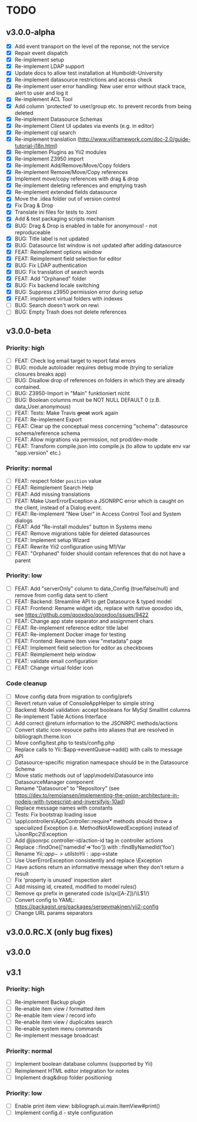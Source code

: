 # TODO

## v3.0.0-alpha
- [x] Add event transport on the level of the reponse, not the service
- [x] Repair event dispatch
- [x] Re-implement setup
- [x] Re-implement LDAP support
- [x] Update docs to allow test installation at Humboldt-University
- [x] Re-implement datasource restrictions and access check
- [x] Re-implement user error handling: New user error without stack trace, alert to user and log it
- [x] Re-implement ACL Tool
- [x] Add column 'protected' to user/group etc. to prevent records from being deleted
- [x] Re-implement Datasource Schemas
- [x] Re-implement Client UI updates via events (e.g. in editor)
- [x] Re-implement cql search
- [x] Re-implement translation (http://www.yiiframework.com/doc-2.0/guide-tutorial-i18n.html)
- [x] Re-implemen Plugins as Yii2 modules
- [x] Re-implement Z3950 import
- [x] Re-implement Add/Remove/Move/Copy folders
- [x] Re-implement Remove/Move/Copy references
- [x] Implement move/copy references with drag & drop
- [x] Re-implement deleting references and emptying trash
- [x] Re-implement extended fields datasource
- [x] Move the .idea folder out of version control
- [x] Fix Drag & Drop
- [x] Translate ini files for tests to .toml
- [x] Add & test packaging scripts mechanism
- [x] BUG: Drag & Drop is enabled in table for anonymous! - not reproduceable
- [x] BUG: Title label is not updated
- [x] BUG: Datasource list window is not updated after adding datasource
- [x] FEAT: Reimplement options window
- [x] FEAT: Reimplement field selection for editor
- [x] BUG: Fix LDAP authentication
- [x] BUG: Fix translation of search words 
- [x] FEAT: Add "Orphaned" folder
- [x] BUG: Fix backend locale switching
- [x] BUG: Suppress z3950 permission error during setup
- [x] FEAT: implement virtual folders with indexes 
- [ ] BUG: Search doesn't work on rewi
- [ ] BUG: Empty Trash does not delete references

## v3.0.0-beta 

### Priority: high
- [ ] FEAT: Check log email target to report fatal errors
- [ ] BUG: module autoloader requires debug mode (trying to serialize closures breaks app)
- [ ] BUG: Disallow drop of references on folders in which they are already contained. 
- [ ] BUG: Z3950-Import in "Main" funktioniert nicht
- [ ] BUG: Boolean columns must be NOT NULL DEFAULT 0 (z.B. data_User.anonymous)
- [ ] FEAT: Tests: Make Travis ~~great~~ work again
- [ ] FEAT: Re-implement Export
- [ ] FEAT: Clear up the conceptual mess concerning "schema": datasource schema/reference schema
- [ ] FEAT: Allow migrations via permission, not prod/dev-mode
- [ ] FEAT: Transform compile.json into compile.js (to allow to update env var "app.version" etc.)

### Priority: normal
- [ ] FEAT: respect folder `position` value
- [ ] FEAT: Reimplement Search Help
- [ ] FEAT: Add missing translations
- [ ] FEAT: Make UserErrorException a JSONRPC error which is caught on the client, instead of a Dialog event. 
- [ ] FEAT: Re-implement "New User" in Access Control Tool and System dialogs
- [ ] FEAT: Add "Re-install modules" button in Systems menu
- [ ] FEAT: Remove migrations table for deleted datasources
- [ ] FEAT: Implement setup Wizard
- [ ] FEAT: Rewrite Yii2 configuration using M1/Var
- [ ] FEAT: "Orphaned" folder should contain references that do not have a parent

### Priority: low
- [ ] FEAT: Add "serverOnly" column to data_Config (true/false/null) and remove from config data sent to client
- [ ] FEAT: Backend: Streamline API to get Datasource & typed model
- [ ] FEAT: Frontend: Rename widget ids, replace with native qooxdoo ids, see https://github.com/qooxdoo/qooxdoo/issues/9422
- [ ] FEAT: Change app state separator and assignment chars
- [ ] FEAT: Re-implement reference editor title label
- [ ] FEAT: Re-implement Docker image for testing
- [ ] FEAT: Frontend: Rename item view "metadata" page
- [ ] FEAT: Implement field selection for editor as checkboxes
- [ ] FEAT: Reimplememt help window
- [ ] FEAT: validate email configuration 
- [ ] FEAT: Change virtual folder icon

### Code cleanup
- [ ] Move config data from migration to config/prefs
- [ ] Revert return value of ConsoleAppHelper to simple string
- [ ] Backend: Model validation: accept booleans for MySql SmallInt columns
- [ ] Re-implement Table Actions Interface
- [ ] Add correct @return information to the JSONRPC methods/actions
- [ ] Convert static icon resouce paths into aliases that are resolved in bibliograph.theme.Icon
- [ ] Move config/test.php to tests/config.php 
- [ ] Replace calls to Yii::$app->eventQueue->add() with calls to message API
- [ ] Datasource-specific migration namespace should be in the Datasource Schema
- [ ] Move static methods out of \app\models\Datasource into DatasourceManager component
- [ ] Rename "Datasource" to "Repository" (see https://dev.to/remojansen/implementing-the-onion-architecture-in-nodejs-with-typescript-and-inversifyjs-10ad)
- [ ] Replace message names with constants
- [ ] Tests: Fix bootstrap loading issue
- [ ] \app\controllers\AppController::require* methods should throw a specialized Exception (i.e. MethodNotAllowedException) instead of \JsonRpc2\Exception
- [ ] Add @jsonrpc controller-id/action-id tag in controller actions
- [ ] Replace ::findOne(['namedid'=>'foo']) with ::findByNamedId('foo')
- [ ] Rename Yii::$app->utils to Yii::$app->state
- [ ] Use UserErrorException consistently and replace \Exception
- [ ] Have actions return an informative message when they don't return a result
- [ ] Fix 'property is unused' inspection alert
- [ ] Add missing id, created, modified to model rules()
- [ ] Remove qx prefix in generated code (s/qx([A-Z])/\L$1/)
- [ ] Convert config to YAML: https://packagist.org/packages/sergeymakinen/yii2-config
- [ ] Change URL params separators

## v3.0.0.RC.X (only bug fixes)

## v3.0.0

## v3.1

### Priority: high
- [ ] Re-implement Backup plugin
- [ ] Re-enable item view / formatted item
- [ ] Re-enable item view / record info
- [ ] Re-enable item view / duplicates search
- [ ] Re-enable system menu commands
- [ ] Re-implement message broadcast

### Priority: normal
- [ ] Implement boolean database columns (supported by Yii)
- [ ] Reimplement HTML editor integration for notes
- [ ] Implement drag&drop folder positioning

### Priority: low
- [ ] Enable print item view: bibliograph.ui.main.ItemView#print()
- [ ] Implement config.d - style configuration